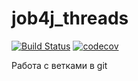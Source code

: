 # job4j_threads

[![Build Status](https://app.travis-ci.com/RaduKostashchuk/job4j_threads.svg?branch=master)](https://app.travis-ci.com/RaduKostashchuk/job4j_threads)
[![codecov](https://codecov.io/gh/RaduKostashchuk/job4j_threads/branch/master/graph/badge.svg?token=KK5D4IOLWT)](https://codecov.io/gh/RaduKostashchuk/job4j_threads)

Работа с ветками в git